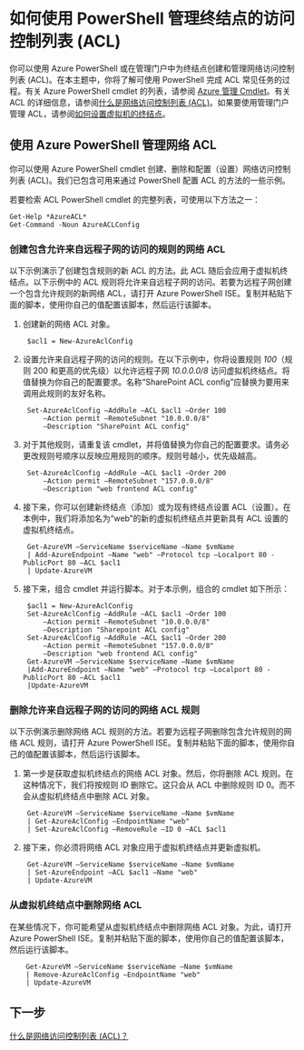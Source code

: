 <properties 
   pageTitle="如何使用 PowerShell 管理终结点的访问控制列表 (ACL)"
   description="了解如何使用 PowerShell 管理 ACL"
   services="virtual-network"
   documentationCenter="na"
   authors="telmosampaio"
   manager="carmonm"
   editor="tysonn" />
<tags
	ms.service="virtual-network"
	ms.date="03/15/2016"
	wacn.date="04/26/2016"/>

# 如何使用 PowerShell 管理终结点的访问控制列表 (ACL)

你可以使用 Azure PowerShell 或在管理门户中为终结点创建和管理网络访问控制列表 (ACL)。在本主题中，你将了解可使用 PowerShell 完成 ACL 常见任务的过程。有关 Azure PowerShell cmdlet 的列表，请参阅 [Azure 管理 Cmdlet](https://msdn.microsoft.com/zh-cn/library/azure/jj152841.aspx)。有关 ACL 的详细信息，请参阅[什么是网络访问控制列表 (ACL)](/documentation/articles/virtual-networks-acl)。如果要使用管理门户管理 ACL，请参阅[如何设置虚拟机的终结点](/documentation/articles/virtual-machines-windows-classic-setup-endpoints)。

## 使用 Azure PowerShell 管理网络 ACL

你可以使用 Azure PowerShell cmdlet 创建、删除和配置（设置）网络访问控制列表 (ACL)。我们已包含可用来通过 PowerShell 配置 ACL 的方法的一些示例。

若要检索 ACL PowerShell cmdlet 的完整列表，可使用以下方法之一：

	Get-Help *AzureACL*
	Get-Command -Noun AzureACLConfig

### 创建包含允许来自远程子网的访问的规则的网络 ACL

以下示例演示了创建包含规则的新 ACL 的方法。此 ACL 随后会应用于虚拟机终结点。以下示例中的 ACL 规则将允许来自远程子网的访问。若要为远程子网创建一个包含允许规则的新网络 ACL，请打开 Azure PowerShell ISE。复制并粘贴下面的脚本，使用你自己的值配置该脚本，然后运行该脚本。

1. 创建新的网络 ACL 对象。

		$acl1 = New-AzureAclConfig

1. 设置允许来自远程子网的访问的规则。在以下示例中，你将设置规则 *100*（规则 200 和更高的优先级）以允许远程子网 *10.0.0.0/8* 访问虚拟机终结点。将值替换为你自己的配置要求。名称“SharePoint ACL config”应替换为要用来调用此规则的友好名称。

		Set-AzureAclConfig –AddRule –ACL $acl1 –Order 100 
			–Action permit –RemoteSubnet "10.0.0.0/8" 
			–Description "SharePoint ACL config"

1. 对于其他规则，请重复该 cmdlet，并将值替换为你自己的配置要求。请务必更改规则号顺序以反映应用规则的顺序。规则号越小，优先级越高。

		Set-AzureAclConfig –AddRule –ACL $acl1 –Order 200 
			–Action permit –RemoteSubnet "157.0.0.0/8" 
			–Description "web frontend ACL config"

1. 接下来，你可以创建新终结点（添加）或为现有终结点设置 ACL（设置）。在本例中，我们将添加名为“web”的新的虚拟机终结点并更新具有 ACL 设置的虚拟机终结点。

		Get-AzureVM –ServiceName $serviceName –Name $vmName 
		| Add-AzureEndpoint –Name "web" –Protocol tcp –Localport 80 - PublicPort 80 –ACL $acl1 
		| Update-AzureVM

1. 接下来，组合 cmdlet 并运行脚本。对于本示例，组合的 cmdlet 如下所示：

		$acl1 = New-AzureAclConfig
		Set-AzureAclConfig –AddRule –ACL $acl1 –Order 100 
			–Action permit –RemoteSubnet "10.0.0.0/8" 
			–Description "Sharepoint ACL config"
		Set-AzureAclConfig –AddRule –ACL $acl1 –Order 200 
			–Action permit –RemoteSubnet "157.0.0.0/8" 
			–Description "web frontend ACL config"
		Get-AzureVM –ServiceName $serviceName –Name $vmName 
		|Add-AzureEndpoint –Name "web" –Protocol tcp –Localport 80 - PublicPort 80 –ACL $acl1 
		|Update-AzureVM

### 删除允许来自远程子网的访问的网络 ACL 规则

以下示例演示删除网络 ACL 规则的方法。若要为远程子网删除包含允许规则的网络 ACL 规则，请打开 Azure PowerShell ISE。复制并粘贴下面的脚本，使用你自己的值配置该脚本，然后运行该脚本。

1. 第一步是获取虚拟机终结点的网络 ACL 对象。然后，你将删除 ACL 规则。在这种情况下，我们将按规则 ID 删除它。这只会从 ACL 中删除规则 ID 0。而不会从虚拟机终结点中删除 ACL 对象。 

		Get-AzureVM –ServiceName $serviceName –Name $vmName 
		| Get-AzureAclConfig –EndpointName "web" 
		| Set-AzureAclConfig –RemoveRule –ID 0 –ACL $acl1

1. 接下来，你必须将网络 ACL 对象应用于虚拟机终结点并更新虚拟机。

		Get-AzureVM –ServiceName $serviceName –Name $vmName 
		| Set-AzureEndpoint –ACL $acl1 –Name "web" 
		| Update-AzureVM

### 从虚拟机终结点中删除网络 ACL

在某些情况下，你可能希望从虚拟机终结点中删除网络 ACL 对象。为此，请打开 Azure PowerShell ISE。复制并粘贴下面的脚本，使用你自己的值配置该脚本，然后运行该脚本。

		Get-AzureVM –ServiceName $serviceName –Name $vmName 
		| Remove-AzureAclConfig –EndpointName "web" 
		| Update-AzureVM

## 下一步

[什么是网络访问控制列表 (ACL)？](/documentation/articles/virtual-networks-acl)

<!---HONumber=74-->